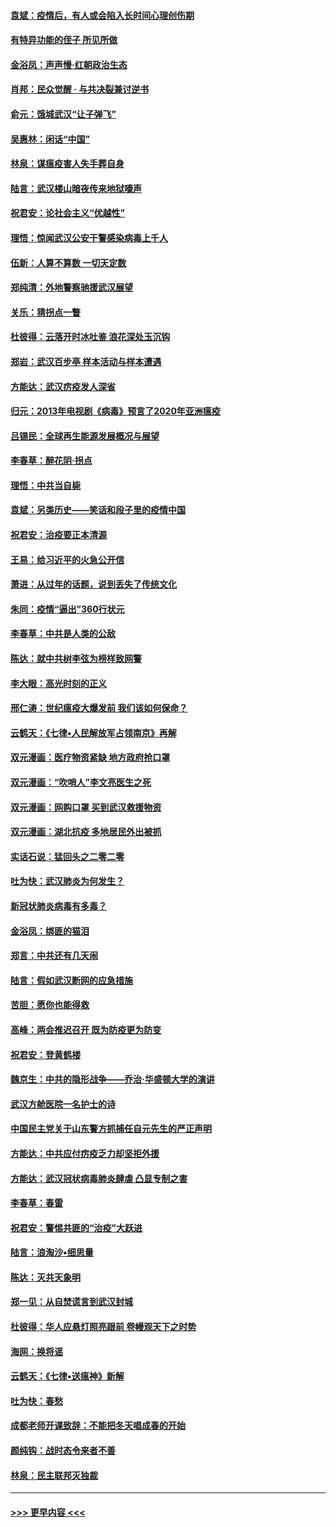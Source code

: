#### [袁斌：疫情后，有人或会陷入长时间心理创伤期](../pages/nsc993/n11901514.md?t=02282331) 
#### [有特异功能的侄子 所见所做](../pages/nsc993/n11901154.md?t=02282331) 
#### [金浴凤：声声慢‧红朝政治生态](../pages/nsc993/n11899553.md?t=02282331) 
#### [肖邦：民众觉醒 · 与共决裂兼讨逆书](../pages/nsc993/n11898435.md?t=02282331) 
#### [俞元：饿城武汉“让子弹飞”](../pages/nsc993/n11898344.md?t=02282331) 
#### [吴惠林：闲话“中国”](../pages/nsc993/n11898182.md?t=02282331) 
#### [林泉：谋瘟疫害人失手葬自身](../pages/nsc993/n11897892.md?t=02282331) 
#### [陆言：武汉楼山暗夜传来地狱嚎声](../pages/nsc993/n11897033.md?t=02282331) 
#### [祝君安：论社会主义“优越性”](../pages/nsc993/n11897005.md?t=02282331) 
#### [理悟：惊闻武汉公安干警感染病毒上千人](../pages/nsc993/n11896947.md?t=02282331) 
#### [伍新：人算不算数 一切天定数](../pages/nsc993/n11893372.md?t=02282331) 
#### [郑纯清：外地警察驰援武汉展望](../pages/nsc993/n11893115.md?t=02282331) 
#### [关乐：猜拐点一瞥](../pages/nsc993/n11893020.md?t=02282331) 
#### [杜彼得：云落开时冰吐鉴 浪花深处玉沉钩](../pages/nsc993/n11892107.md?t=02282331) 
#### [郑岩：武汉百步亭 样本活动与样本遭遇](../pages/nsc993/n11892310.md?t=02282331) 
#### [方能达：武汉疠疫发人深省](../pages/nsc993/n11891376.md?t=02282331) 
#### [归元：2013年电视剧《病毒》预言了2020年亚洲瘟疫](../pages/nsc993/n11891126.md?t=02282331) 
#### [吕锡民：全球再生能源发展概况与展望](../pages/nsc993/n11890613.md?t=02282331) 
#### [李春草：醉花阴·拐点](../pages/nsc993/n11890567.md?t=02282331) 
#### [理悟：中共当自毙](../pages/nsc993/n11890559.md?t=02282331) 
#### [袁斌：另类历史——笑话和段子里的疫情中国](../pages/nsc993/n11889243.md?t=02282331) 
#### [祝君安：治疫要正本清源](../pages/nsc993/n11889085.md?t=02282331) 
#### [王易：给习近平的火急公开信](../pages/nsc993/n11888225.md?t=02282331) 
#### [萧进：从过年的话题，说到丢失了传统文化](../pages/nsc993/n11887732.md?t=02282331) 
#### [朱同：疫情“逼出”360行状元](../pages/nsc993/n11887678.md?t=02282331) 
#### [李春草：中共是人类的公敌](../pages/nsc993/n11887656.md?t=02282331) 
#### [陈达：就中共树李弦为榜样致网警](../pages/nsc993/n11887625.md?t=02282331) 
#### [李大眼：高光时刻的正义](../pages/nsc993/n11887585.md?t=02282331) 
#### [邢仁涛：世纪瘟疫大爆发前 我们该如何保命？](../pages/nsc993/n11887535.md?t=02282331) 
#### [云鹤天：《七律▪人民解放军占领南京》再解](../pages/nsc993/n11887524.md?t=02282331) 
#### [双元漫画：医疗物资紧缺 地方政府抢口罩](../pages/nsc993/n11884744.md?t=02282331) 
#### [双元漫画：“吹哨人”李文亮医生之死](../pages/nsc993/n11884705.md?t=02282331) 
#### [双元漫画：网购口罩 买到武汉救援物资](../pages/nsc993/n11884670.md?t=02282331) 
#### [双元漫画：湖北抗疫 多地居民外出被抓](../pages/nsc993/n11884643.md?t=02282331) 
#### [实话石说：猛回头之二零二零](../pages/nsc993/n11883968.md?t=02282331) 
#### [吐为快：武汉肺炎为何发生？](../pages/nsc993/n11882180.md?t=02282331) 
#### [新冠状肺炎病毒有多毒？](../pages/nsc993/n11881790.md?t=02282331) 
#### [金浴凤：绑匪的猫泪](../pages/nsc993/n11880664.md?t=02282331) 
#### [郑言：中共还有几天闹](../pages/nsc993/n11880645.md?t=02282331) 
#### [陆言：假如武汉断网的应急措施](../pages/nsc993/n11880619.md?t=02282331) 
#### [苦胆：愿你也能得救](../pages/nsc993/n11880601.md?t=02282331) 
#### [高峰：两会推迟召开  既为防疫更为防变](../pages/nsc993/n11879977.md?t=02282331) 
#### [祝君安：登黄鹤楼](../pages/nsc993/n11880583.md?t=02282331) 
#### [魏京生：中共的隐形战争——乔治‧华盛顿大学的演讲](../pages/nsc993/n11879765.md?t=02282331) 
#### [武汉方舱医院一名护士的诗](../pages/nsc993/n11878480.md?t=02282331) 
#### [中国民主党关于山东警方抓捕任自元先生的严正声明](../pages/nsc993/n11877506.md?t=02282331) 
#### [方能达：中共应付疠疫乏力却坚拒外援](../pages/nsc993/n11877497.md?t=02282331) 
#### [方能达：武汉冠状病毒肺炎肆虐 凸显专制之害](../pages/nsc993/n11877475.md?t=02282331) 
#### [李春草：春雷](../pages/nsc993/n11876287.md?t=02282331) 
#### [祝君安：警惕共匪的“治疫”大跃进](../pages/nsc993/n11876084.md?t=02282331) 
#### [陆言：浪淘沙•细思量](../pages/nsc993/n11876071.md?t=02282331) 
#### [陈达：灭共天象明](../pages/nsc993/n11876063.md?t=02282331) 
#### [郑一见：从自焚谎言到武汉封城](../pages/nsc993/n11875621.md?t=02282331) 
#### [杜彼得：华人应悬灯照亮跟前 卷幔观天下之时势](../pages/nsc993/n11874822.md?t=02282331) 
#### [海网：换将谣](../pages/nsc993/n11873712.md?t=02282331) 
#### [云鹤天：《七律▪送瘟神》新解](../pages/nsc993/n11873598.md?t=02282331) 
#### [吐为快：春愁](../pages/nsc993/n11872801.md?t=02282331) 
#### [成都老师开课致辞：不能把冬天唱成春的开始](../pages/nsc993/n11872653.md?t=02282331) 
#### [颜纯钩：战时态令来者不善](../pages/nsc993/n11872011.md?t=02282331) 
#### [林泉：民主联邦灭独裁](../pages/nsc993/n11870998.md?t=02282331) 

----
#### [ >>> 更早内容 <<< ](../indexes/nsc993-earlier.md)
